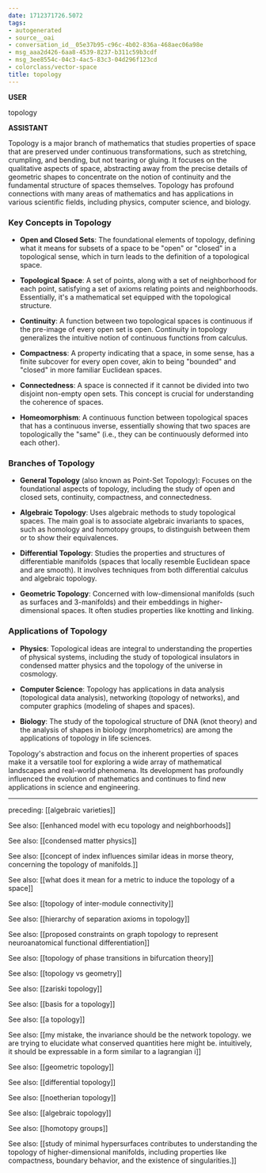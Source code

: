 ```yaml
---
date: 1712371726.5072
tags:
- autogenerated
- source__oai
- conversation_id__05e37b95-c96c-4b02-836a-468aec06a98e
- msg_aaa2d426-6aa8-4539-8237-b311c59b3cdf
- msg_3ee8554c-04c3-4ac5-83c3-04d296f123cd
- colorclass/vector-space
title: topology
---
```


**USER**

topology


**ASSISTANT**

Topology is a major branch of mathematics that studies properties of space that are preserved under continuous transformations, such as stretching, crumpling, and bending, but not tearing or gluing. It focuses on the qualitative aspects of space, abstracting away from the precise details of geometric shapes to concentrate on the notion of continuity and the fundamental structure of spaces themselves. Topology has profound connections with many areas of mathematics and has applications in various scientific fields, including physics, computer science, and biology.

### Key Concepts in Topology

- **Open and Closed Sets**: The foundational elements of topology, defining what it means for subsets of a space to be "open" or "closed" in a topological sense, which in turn leads to the definition of a topological space.

- **Topological Space**: A set of points, along with a set of neighborhood for each point, satisfying a set of axioms relating points and neighborhoods. Essentially, it's a mathematical set equipped with the topological structure.

- **Continuity**: A function between two topological spaces is continuous if the pre-image of every open set is open. Continuity in topology generalizes the intuitive notion of continuous functions from calculus.

- **Compactness**: A property indicating that a space, in some sense, has a finite subcover for every open cover, akin to being "bounded" and "closed" in more familiar Euclidean spaces.

- **Connectedness**: A space is connected if it cannot be divided into two disjoint non-empty open sets. This concept is crucial for understanding the coherence of spaces.

- **Homeomorphism**: A continuous function between topological spaces that has a continuous inverse, essentially showing that two spaces are topologically the "same" (i.e., they can be continuously deformed into each other).

### Branches of Topology

- **General Topology** (also known as Point-Set Topology): Focuses on the foundational aspects of topology, including the study of open and closed sets, continuity, compactness, and connectedness.

- **Algebraic Topology**: Uses algebraic methods to study topological spaces. The main goal is to associate algebraic invariants to spaces, such as homology and homotopy groups, to distinguish between them or to show their equivalences.

- **Differential Topology**: Studies the properties and structures of differentiable manifolds (spaces that locally resemble Euclidean space and are smooth). It involves techniques from both differential calculus and algebraic topology.

- **Geometric Topology**: Concerned with low-dimensional manifolds (such as surfaces and 3-manifolds) and their embeddings in higher-dimensional spaces. It often studies properties like knotting and linking.

### Applications of Topology

- **Physics**: Topological ideas are integral to understanding the properties of physical systems, including the study of topological insulators in condensed matter physics and the topology of the universe in cosmology.

- **Computer Science**: Topology has applications in data analysis (topological data analysis), networking (topology of networks), and computer graphics (modeling of shapes and spaces).

- **Biology**: The study of the topological structure of DNA (knot theory) and the analysis of shapes in biology (morphometrics) are among the applications of topology in life sciences.

Topology's abstraction and focus on the inherent properties of spaces make it a versatile tool for exploring a wide array of mathematical landscapes and real-world phenomena. Its development has profoundly influenced the evolution of mathematics and continues to find new applications in science and engineering.


---

preceding: [[algebraic varieties]]

See also: [[enhanced model with ecu topology and neighborhoods]]


See also: [[condensed matter physics]]


See also: [[concept of index influences similar ideas in morse theory, concerning the topology of manifolds.]]


See also: [[what does it mean for a metric to induce the topology of a space]]


See also: [[topology of inter-module connectivity]]


See also: [[hierarchy of separation axioms in topology]]


See also: [[proposed constraints on graph topology to represent neuroanatomical functional differentiation]]


See also: [[topology of phase transitions in bifurcation theory]]


See also: [[topology vs geometry]]


See also: [[zariski topology]]


See also: [[basis for a topology]]


See also: [[a topology]]


See also: [[my mistake, the invariance should be the network topology. we are trying to elucidate what conserved quantities here might be. intuitively, it should be expressable in a form similar to a lagrangian i]]


See also: [[geometric topology]]


See also: [[differential topology]]


See also: [[noetherian topology]]


See also: [[algebraic topology]]


See also: [[homotopy groups]]


See also: [[study of minimal hypersurfaces contributes to understanding the topology of higher-dimensional manifolds, including properties like compactness, boundary behavior, and the existence of singularities.]]